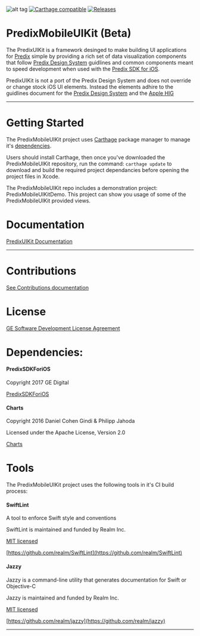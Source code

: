 ![alt tag](./Assets/PredixMobileUIKitTitle.png)
[![Carthage compatible](https://img.shields.io/badge/Carthage-compatible-4BC51D.svg?style=flat)](https://github.com/Carthage/Carthage)
[![Releases](https://img.shields.io/badge/Release-0.3-blue.svg)](https://github.com/PredixDev/PredixMobileUIKit/releases)

PredixMobileUIKit (Beta)
====

The PredixUIKit is a framework desinged to make building UI applications for [Predix](https://predix.io) simple by providing a rich set of data visualization components that follow [Predix Design System](https://www.predix-ui.com/#/develop/mobile) guidlines and common components meant to speed development when used with the [Predix SDK for iOS](https://github.com/predixdev/predixsdkforios). 

PredixUIKit is not a port of the Predix Design System and does not override or change stock iOS UI elements.  Instead the elements adhire to the guidlines document for the [Predix Design System](https://www.predix-ui.com/#/develop/mobile) and the [Apple HIG](https://developer.apple.com/ios/human-interface-guidelines/overview/themes/)

---
Getting Started
====
The PredixMobileUIKit project uses [Carthage](https://github.com/Carthage/Carthage) package manager to manage it's [dependencies](#dependencies).

Users should install Carthage, then once you've downloaded the PredixMobileUIKit repository, run the command: `carthage update` to download and build the required project dependancies before opening the project files in Xcode.

The PredixMobileUIKit repo includes a demonstration project: PredixMobileUIKitDemo. This project can show you usage of some of the PredixMobileUIKit provided views. 

Documentation
====

[PredixUIKit Documentation](https://github.com/PredixDev/PredixMobileUIKit/wiki)

---

Contributions
====
[See Contributions documentation](Contributions.md)

License
====
[GE Software Development License Agreement](LICENSE.md)

<a name="dependencies"></a>
Dependencies:
====
#### PredixSDKForiOS
Copyright 2017 GE Digital

[PredixSDKForiOS](https://github.com/PredixDev/PredixSDKForiOS)

#### Charts
Copyright 2016 Daniel Cohen Gindi & Philipp Jahoda

Licensed under the Apache License, Version 2.0

[Charts](https://github.com/danielgindi/Charts)

Tools
====
The PredixMobileUIKit project uses the following tools in it's CI build process:

#### SwiftLint
A tool to enforce Swift style and conventions

SwiftLint is maintained and funded by Realm Inc.

[MIT licensed](https://github.com/realm/SwiftLint/blob/master/LICENSE)

[https://github.com/realm/SwiftLint](https://github.com/realm/SwiftLint)

#### Jazzy
Jazzy is a command-line utility that generates documentation for Swift or Objective-C

Jazzy is maintained and funded by Realm Inc.

[MIT licensed](https://github.com/realm/jazzy/blob/master/LICENSE)

[https://github.com/realm/jazzy](https://github.com/realm/jazzy)

---

